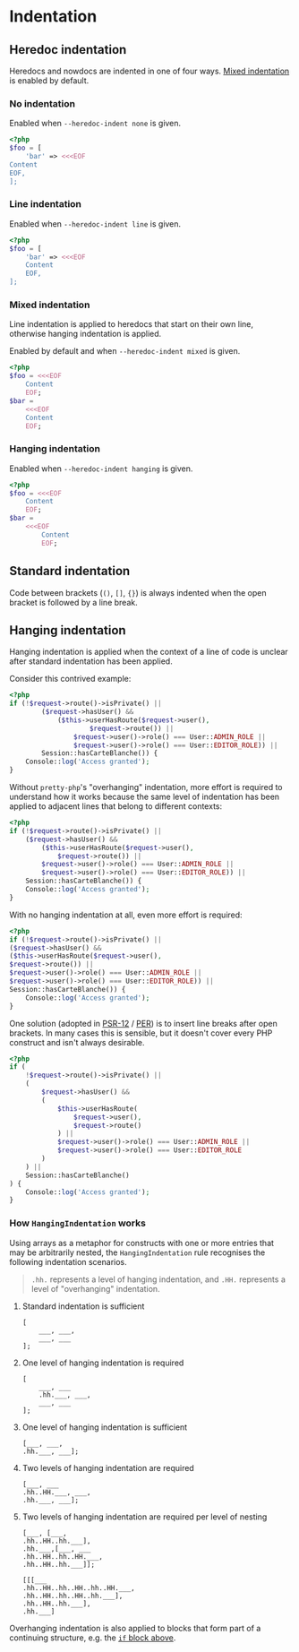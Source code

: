 # Indentation

## Heredoc indentation

Heredocs and nowdocs are indented in one of four ways. [Mixed
indentation][mixed] is enabled by default.

### No indentation

Enabled when `--heredoc-indent none` is given.

```php
<?php
$foo = [
    'bar' => <<<EOF
Content
EOF,
];
```

### Line indentation

Enabled when `--heredoc-indent line` is given.

```php
<?php
$foo = [
    'bar' => <<<EOF
    Content
    EOF,
];
```

### Mixed indentation

Line indentation is applied to heredocs that start on their own line, otherwise
hanging indentation is applied.

Enabled by default and when `--heredoc-indent mixed` is given.

```php
<?php
$foo = <<<EOF
    Content
    EOF;
$bar =
    <<<EOF
    Content
    EOF;
```

### Hanging indentation

Enabled when `--heredoc-indent hanging` is given.

```php
<?php
$foo = <<<EOF
    Content
    EOF;
$bar =
    <<<EOF
        Content
        EOF;
```

## Standard indentation

Code between brackets (`()`, `[]`, `{}`) is always indented when the open
bracket is followed by a line break.

## Hanging indentation

Hanging indentation is applied when the context of a line of code is unclear
after standard indentation has been applied.

Consider this contrived example:

```php
<?php
if (!$request->route()->isPrivate() ||
        ($request->hasUser() &&
            ($this->userHasRoute($request->user(),
                    $request->route()) ||
                $request->user()->role() === User::ADMIN_ROLE ||
                $request->user()->role() === User::EDITOR_ROLE)) ||
        Session::hasCarteBlanche()) {
    Console::log('Access granted');
}
```

Without `pretty-php`'s "overhanging" indentation, more effort is required to
understand how it works because the same level of indentation has been applied
to adjacent lines that belong to different contexts:

```php
<?php
if (!$request->route()->isPrivate() ||
    ($request->hasUser() &&
        ($this->userHasRoute($request->user(),
            $request->route()) ||
        $request->user()->role() === User::ADMIN_ROLE ||
        $request->user()->role() === User::EDITOR_ROLE)) ||
    Session::hasCarteBlanche()) {
    Console::log('Access granted');
}
```

With no hanging indentation at all, even more effort is required:

```php
<?php
if (!$request->route()->isPrivate() ||
($request->hasUser() &&
($this->userHasRoute($request->user(),
$request->route()) ||
$request->user()->role() === User::ADMIN_ROLE ||
$request->user()->role() === User::EDITOR_ROLE)) ||
Session::hasCarteBlanche()) {
    Console::log('Access granted');
}
```

One solution (adopted in [PSR-12][] / [PER][]) is to insert line breaks after
open brackets. In many cases this is sensible, but it doesn't cover every PHP
construct and isn't always desirable.

```php
<?php
if (
    !$request->route()->isPrivate() ||
    (
        $request->hasUser() &&
        (
            $this->userHasRoute(
                $request->user(),
                $request->route()
            ) ||
            $request->user()->role() === User::ADMIN_ROLE ||
            $request->user()->role() === User::EDITOR_ROLE
        )
    ) ||
    Session::hasCarteBlanche()
) {
    Console::log('Access granted');
}
```

### How `HangingIndentation` works

Using arrays as a metaphor for constructs with one or more entries that may be
arbitrarily nested, the `HangingIndentation` rule recognises the following
indentation scenarios.

> `.hh.` represents a level of hanging indentation, and `.HH.` represents a
> level of "overhanging" indentation.

1. Standard indentation is sufficient

   ```
   [
       ___, ___,
       ___, ___
   ];
   ```

2. One level of hanging indentation is required

   ```
   [
       ___, ___
       .hh.___, ___,
       ___, ___
   ];
   ```

3. One level of hanging indentation is sufficient

   ```
   [___, ___,
   .hh.___, ___];
   ```

4. Two levels of hanging indentation are required

   ```
   [___, ___
   .hh..HH.___, ___,
   .hh.___, ___];
   ```

5. Two levels of hanging indentation are required per level of nesting

   ```
   [___, [___,
   .hh..HH..hh.___],
   .hh.___,[___, ___
   .hh..HH..hh..HH.___,
   .hh..HH..hh.___]];
   ```

   ```
   [[[___
   .hh..HH..hh..HH..hh..HH.___,
   .hh..HH..hh..HH..hh.___],
   .hh..HH..hh.___],
   .hh.___]
   ```

Overhanging indentation is also applied to blocks that form part of a continuing
structure, e.g. the [`if` block above](#hanging-indentation).

[mixed]: #mixed-indentation
[PSR-12]: https://www.php-fig.org/psr/psr-12/
[PER]: https://www.php-fig.org/per/coding-style/
